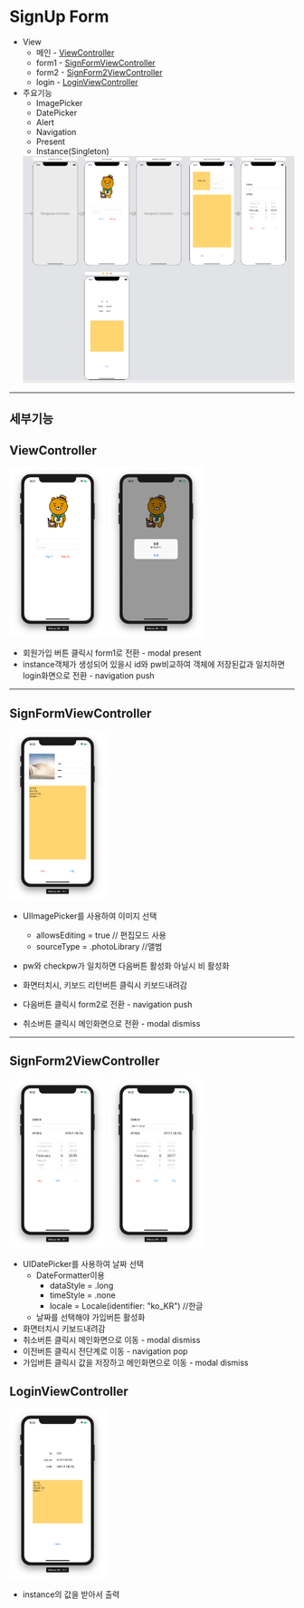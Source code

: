 # SignUp Form
- View
    - 메인 - [ViewController](#ViewController)
    - form1 - [SignFormViewController](#SignFormViewController)
    - form2 - [SignForm2ViewController](#SignForm2ViewController)
    - login - [LoginViewController](#LoginViewController)
- 주요기능
    - ImagePicker
    - DatePicker
    - Alert
    - Navigation
    - Present 
    - Instance(Singleton)
    <img src="./img/allView.png" height="400" width="500"> 
---
## <b>세부기능</b>

## ViewController
<img src="./img/main.png" height="300" width="170">
<img src="./img/alert.png" height="300" width="170">

- 회원가입 버튼 클릭시 form1로 전환 - modal present
- instance객체가 생성되어 있을시 id와 pw비교하여 객체에 저장된값과 일치하면 login화면으로 전환 - navigation push
---
## SignFormViewController
<img src="./img/form1.png" height="300" width="170"> 

- UIImagePicker를 사용하여 이미지 선택
    - allowsEditing = true // 편집모드 사용
    - sourceType = .photoLibrary //앨범 

- pw와 checkpw가 일치하면 다음버튼 활성화 아닐시 비
활성화 
- 화면터치시, 키보드 리턴버튼 클릭시 키보드내려감
- 다음버튼 클릭시 form2로 전환 - navigation push
- 취소버튼 클릭시 메인화면으로 전환 - modal dismiss
---
## SignForm2ViewController
<img src="./img/form2_1.png" height="300" width="170"> 
<img src="./img/form2_2.png" height="300" width="170"> 

- UIDatePicker를 사용하여 날짜 선택
    - DateFormatter이용
        - dataStyle = .long
        - timeStyle = .none
        - locale = Locale(identifier: "ko_KR")  //한글
    - 날짜를 선택해야 가입버튼 활성화
- 화면터치시 키보드내려감
- 취소버튼 클릭시 메인화면으로 이동 - modal dismiss
- 이전버튼 클릭시 전단계로 이동 - navigation pop
- 가입버튼 클릭시 값을 저장하고 메인화면으로 이동 - modal dismiss

## LoginViewController
<img src="./img/login.png" height="300" width="170"> 

- instance의 값을 받아서 출력